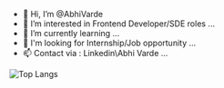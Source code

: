 - 👋 Hi, I’m @AbhiVarde
- 👀 I’m interested in Frontend Developer/SDE roles ...
- 🌱 I’m currently learning ...
- :rocket: I'm looking for Internship/Job opportunity ...
- 📫 Contact via : Linkedin\Abhi Varde ...

<!---
AbhiVarde/AbhiVarde is a ✨ special ✨ repository because its `README.md` (this file) appears on your GitHub profile.
You can click the Preview link to take a look at your changes.
--->

![Top Langs](https://github-readme-stats.vercel.app/api/top-langs/?username=anuraghazra&layout=compact)
